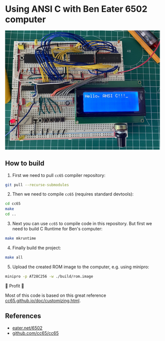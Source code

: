 # Using ANSI C with Ben Eater 6502 computer

![Hardware](doc/hardware.jpg)

## How to build

1. First we need to pull `cc65` compiler repository:
```bash
git pull --recurse-submodules
```

2. Then we need to compile `cc65` (requires standard devtools):
```bash
cd cc65
make
cd ..
```

3. Next you can use `cc65` to compile code in this repository. But first we need to build C Runtime for Ben's computer:
```bash
make mkruntime
```

4. Finally build the project:
```bash
make all
```

5. Upload the created ROM image to the computer, e.g. using minipro:
```bash
minipro -p AT28C256 -w ./build/rom.image
```

:tada: Profit :tada:

Most of this code is based on this great reference [cc65.github.io/doc/customizing.html](https://cc65.github.io/doc/customizing.html).

## References

- [eater.net/6502](https://eater.net/6502)
- [github.com/cc65/cc65](https://github.com/cc65/cc65)